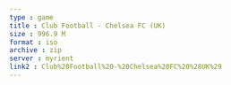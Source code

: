 ```yaml
---
type : game
title : Club Football - Chelsea FC (UK)
size : 996.9 M
format : iso
archive : zip
server : myrient
link2 : Club%20Football%20-%20Chelsea%20FC%20%28UK%29
---
```

